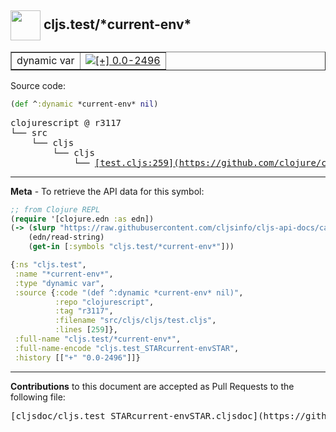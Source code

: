 ## <img width="48px" valign="middle" src="http://i.imgur.com/Hi20huC.png"> cljs.test/\*current-env\*

 <table border="1">
<tr>

<td>dynamic var</td>
<td><a href="https://github.com/cljsinfo/cljs-api-docs/tree/0.0-2496"><img valign="middle" alt="[+] 0.0-2496" src="https://img.shields.io/badge/+-0.0--2496-lightgrey.svg"></a> </td>
</tr>
</table>






Source code:

```clj
(def ^:dynamic *current-env* nil)
```

 <pre>
clojurescript @ r3117
└── src
    └── cljs
        └── cljs
            └── <ins>[test.cljs:259](https://github.com/clojure/clojurescript/blob/r3117/src/cljs/cljs/test.cljs#L259)</ins>
</pre>


---

__Meta__ - To retrieve the API data for this symbol:

```clj
;; from Clojure REPL
(require '[clojure.edn :as edn])
(-> (slurp "https://raw.githubusercontent.com/cljsinfo/cljs-api-docs/catalog/cljs-api.edn")
    (edn/read-string)
    (get-in [:symbols "cljs.test/*current-env*"]))
```

```clj
{:ns "cljs.test",
 :name "*current-env*",
 :type "dynamic var",
 :source {:code "(def ^:dynamic *current-env* nil)",
          :repo "clojurescript",
          :tag "r3117",
          :filename "src/cljs/cljs/test.cljs",
          :lines [259]},
 :full-name "cljs.test/*current-env*",
 :full-name-encode "cljs.test_STARcurrent-envSTAR",
 :history [["+" "0.0-2496"]]}

```

---

__Contributions__ to this document are accepted as Pull Requests to the following file:

 <pre>
[cljsdoc/cljs.test_STARcurrent-envSTAR.cljsdoc](https://github.com/cljsinfo/cljs-api-docs/blob/master/cljsdoc/cljs.test_STARcurrent-envSTAR.cljsdoc)
</pre>


